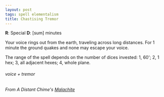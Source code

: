 ```yaml
---
layout: post
tags: spell elementalism
title: Chastising Tremor
---
```

**R**: Special  **D**: [sum] minutes

Your voice rings out from the earth, traveling across long distances. For 1 minute the ground quakes and none may escape your voice.

The range of the spell depends on the number of dices invested: 1, 60'; 2, 1 hex; 3, all adjacent hexes; 4, whole plane.

###### voice + tremor
###### From A Distant Chime's [Malachite](https://espharel.blogspot.com/2019/10/glog-wizard-malachite.html)
